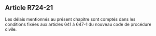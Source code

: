 Article R724-21
----
Les délais mentionnés au présent chapitre sont comptés dans les conditions
fixées aux articles 641 à 647-1 du nouveau code de procédure civile.
